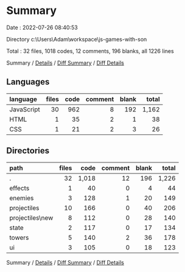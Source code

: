 # Summary

Date : 2022-07-26 08:40:53

Directory c:\\Users\\Adam\\workspace\\js-games-with-son

Total : 32 files,  1018 codes, 12 comments, 196 blanks, all 1226 lines

Summary / [Details](details.md) / [Diff Summary](diff.md) / [Diff Details](diff-details.md)

## Languages
| language | files | code | comment | blank | total |
| :--- | ---: | ---: | ---: | ---: | ---: |
| JavaScript | 30 | 962 | 8 | 192 | 1,162 |
| HTML | 1 | 35 | 2 | 1 | 38 |
| CSS | 1 | 21 | 2 | 3 | 26 |

## Directories
| path | files | code | comment | blank | total |
| :--- | ---: | ---: | ---: | ---: | ---: |
| . | 32 | 1,018 | 12 | 196 | 1,226 |
| effects | 1 | 40 | 0 | 4 | 44 |
| enemies | 3 | 128 | 1 | 20 | 149 |
| projectiles | 10 | 166 | 0 | 40 | 206 |
| projectiles\\new | 8 | 112 | 0 | 28 | 140 |
| state | 2 | 117 | 0 | 17 | 134 |
| towers | 5 | 140 | 2 | 36 | 178 |
| ui | 3 | 105 | 0 | 18 | 123 |

Summary / [Details](details.md) / [Diff Summary](diff.md) / [Diff Details](diff-details.md)